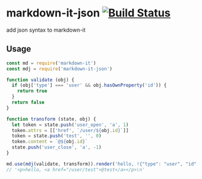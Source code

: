 # markdown-it-json [![Build Status](https://travis-ci.org/n-inja/markdown-it-json.svg?branch=master)](https://travis-ci.org/n-inja/markdown-it-json)
add json syntax to markdown-it

## Usage

```javascript
const md = require('markdown-it')
const mdj = require('markdown-it-json')

function validate (obj) {
  if (obj['type'] === 'user' && obj.hasOwnProperty('id')) {
    return true
  }
  return false
}

function transform (state, obj) {
  let token = state.push('user_open', 'a', 1)
  token.attrs = [['href', `/user/${obj.id}`]]
  token = state.push('test', '', 0)
  token.content = `@${obj.id}`
  state.push('user_close', 'a', -1)
}

md.use(mdj(validate, transform)).render('hello, !{"type": "user", "id": "test"}')
// '<p>hello, <a href="/user/test">@test</a></p>\n'
```


